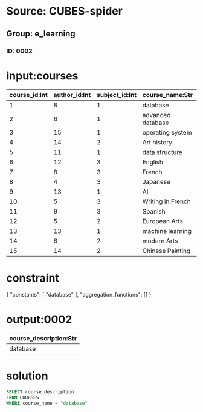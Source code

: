 # Source: CUBES-spider
## Group: e_learning
### ID: 0002

# input:courses

| course_id:Int | author_id:Int | subject_id:Int | course_name:Str | course_description:Str |
|---|---|---|---|---|
| 1 | 8 | 1 | database | database |
| 2 | 6 | 1 | advanced database | advanced database |
| 3 | 15 | 1 | operating system | operating system |
| 4 | 14 | 2 | Art history | Art history |
| 5 | 11 | 1 | data structure | data structure |
| 6 | 12 | 3 | English | English |
| 7 | 8 | 3 | French | French |
| 8 | 4 | 3 | Japanese | Japanese |
| 9 | 13 | 1 | AI | AI |
| 10 | 5 | 3 | Writing in French | Writing in French |
| 11 | 9 | 3 | Spanish | Spanish |
| 12 | 5 | 2 | European Arts | European Arts |
| 13 | 13 | 1 | machine learning | machine learning |
| 14 | 6 | 2 | modern Arts | modern Arts |
| 15 | 14 | 2 | Chinese Painting | Chinese Painting |

# constraint

{
  "constants": [
    "database"
  ],
  "aggregation_functions": []
}

# output:0002

| course_description:Str |
|---|
| database |

# solution

```sql
SELECT course_description
FROM COURSES
WHERE course_name = "database"
```
